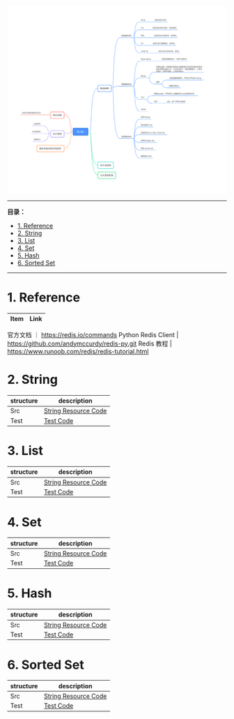 ![image](/image/Redis.png)

---
**目录：**
- [1. Reference](#1-reference)
- [2. String](#2-string)
- [3. List](#3-list)
- [4. Set](#4-set)
- [5. Hash](#5-hash)
- [6. Sorted Set](#6-sorted-set)
---

# 1. Reference
Item | Link 
---------|----------
官方文档 ｜ https://redis.io/commands
 Python Redis Client | https://github.com/andymccurdy/redis-py.git
 Redis 教程 | https://www.runoob.com/redis/redis-tutorial.html


# 2. String

structure | description 
---------|----------
Src | [String Resource Code](./src/redis_string.py)
Test | [Test Code](./unit_test/test_string.py)


# 3. List

structure | description 
---------|----------
Src | [String Resource Code](./src/list.py)
Test | [Test Code](./unit_test/test_list.py)
# 4. Set
structure | description 
---------|----------
Src | [String Resource Code](./src/set.py)
Test | [Test Code](./unit_test)
# 5. Hash
structure | description 
---------|----------
Src | [String Resource Code](./src/hash.py)
Test | [Test Code](./unit_test/test_hash.py)

# 6. Sorted Set
structure | description 
---------|----------
Src | [String Resource Code](./src/sorted_set.py)
Test | [Test Code](./unit_test/test_sorted_set.py)